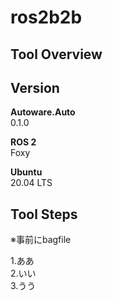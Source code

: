 # ros2b2b

## Tool Overview

## Version

**Autoware.Auto**
<br>
0.1.0

**ROS 2**
<br>
Foxy

**Ubuntu**
<br>
20.04 LTS

## Tool Steps

※事前にbagfile

1.ああ<br>
2.いい<br>
3.うう<br>

